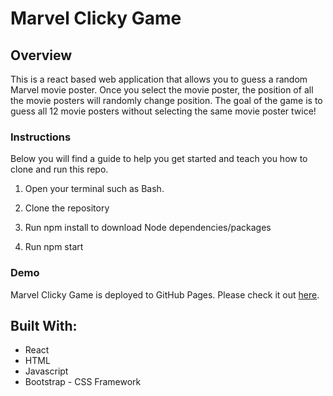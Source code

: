 # Marvel Clicky Game

## Overview
This is a react based web application that allows you to guess a random Marvel movie poster. Once you select the movie poster, the position of all the movie posters will randomly change position. The goal of the game is to guess all 12 movie posters without selecting the same movie poster twice!

### Instructions
Below you will find a guide to help you get started and teach you how to clone and run this repo.

1. Open your terminal such as Bash.

2. Clone the repository

3. Run npm install to download Node dependencies/packages

4. Run npm start

### Demo
Marvel Clicky Game is deployed to GitHub Pages. Please check it out [here](https://nbardoi.github.io/marvel-clicky-game/).

## Built With:
- React
- HTML
- Javascript
- Bootstrap - CSS Framework
